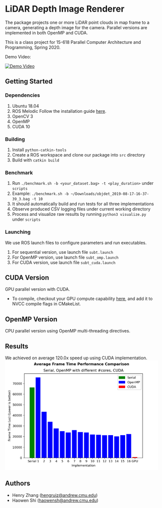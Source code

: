 # LiDAR Depth Image Renderer

The package projects one or more LiDAR point clouds in map frame to a camera,
generating a depth image for the camera. Parallel versions are implemented in
both OpenMP and CUDA.

This is a class project for 15-618 Parallel Computer Architecture and
Programming, Spring 2020.

Demo Video:

[![Demo Video](http://img.youtube.com/vi/pxZWXLIlUps/0.jpg)](http://www.youtube.com/watch?v=pxZWXLIlUps "Parallel LiDAR Depth Image Rendering Tool Demo")

## Getting Started

### Dependencies

1. Ubuntu 18.04
1. ROS Melodic
   Follow the installation guide [here](http://wiki.ros.org/melodic/Installation).
1. OpenCV 3
1. OpenMP
1. CUDA 10

### Building

1. Install `python-catkin-tools`
1. Create a ROS workspace and clone our package into `src` directory
1. Build with `catkin build`

### Benchmark
1. Run `./benchmark.sh -b <your_dataset.bag> -t <play_duration>` under `scripts`
1. Example: `./benchmark.sh -b ~/Downloads/objdet_2019-08-17-16-37-39_3.bag -t 10`
1. It should automatically build and run tests for all three implementations
1. Observe produced CSV logging files under current working directory
1. Process and visualize raw results by running `python3 visualize.py` under `scripts`

### Launching

We use ROS launch files to configure parameters and run executables.

1. For sequential version, use launch file `subt.launch`
1. For OpenMP version, use launch file `subt_omp.launch`
1. For CUDA version, use launch file `subt_cuda.launch`

## CUDA Version

GPU parallel version with CUDA.

- To compile, checkout your GPU compute capability [here](https://developer.nvidia.com/cuda-gpus#compute),
  and add it to NVCC compile flags in CMakeList.

## OpenMP Version

CPU parallel version using OpenMP multi-threading directives.

## Results
We achieved on average 120.0x speed up using CUDA implementation.
![speed-up-comparison](https://github.com/HenryZh47/lidar-depth-image-renderer/blob/master/scripts/results/impl_ftime_comparison.png)

## Authors

- Henry Zhang (hengruiz@andrew.cmu.edu)
- Haowen Shi (haowensh@andrew.cmu.edu)
